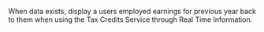 When data exists, display a users employed earnings for previous year back to them when using the Tax Credits Service through Real Time Information.





